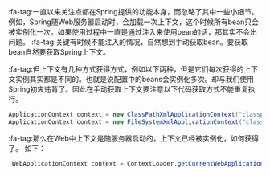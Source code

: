:fa-tag:一直以来关注点都在Spring提供的功能本身，而忽略了其中一些小细节。例如，Spring随Web服务器启动时，会加载一次上下文，这个时候所有bean只会被实例化一次。如果使用过程中一直是通过注入来使用bean的话，那其实不会出问题。
:fa-tag:关键有时候不能注入的情况，自然想到手动获取bean。要获取bean自然要获取Spring上下文。

:fa-tag:但上下文有几种方式获得方式，例如以下两种，但是它们每次获得的上下文实例其实都是不同的。也就是说配置中的beans会实例化多次。却与我们使用Spring初衷违背了。因此在手动获取上下文要注意以下代码获取方式不能重复执行。
```java
ApplicationContext context = new ClassPathXmlApplicationContext("classpath:spring.xml");
ApplicationContext context = new FileSystemXmlApplicationContext("classpath:spring.xml");
```
:fa-tag:那么在Web中上下文是随服务器启动的，上下文已经被实例化，如何获得了。
如下：
```java
 WebApplicationContext context = ContextLoader.getCurrentWebApplicationContext();
```